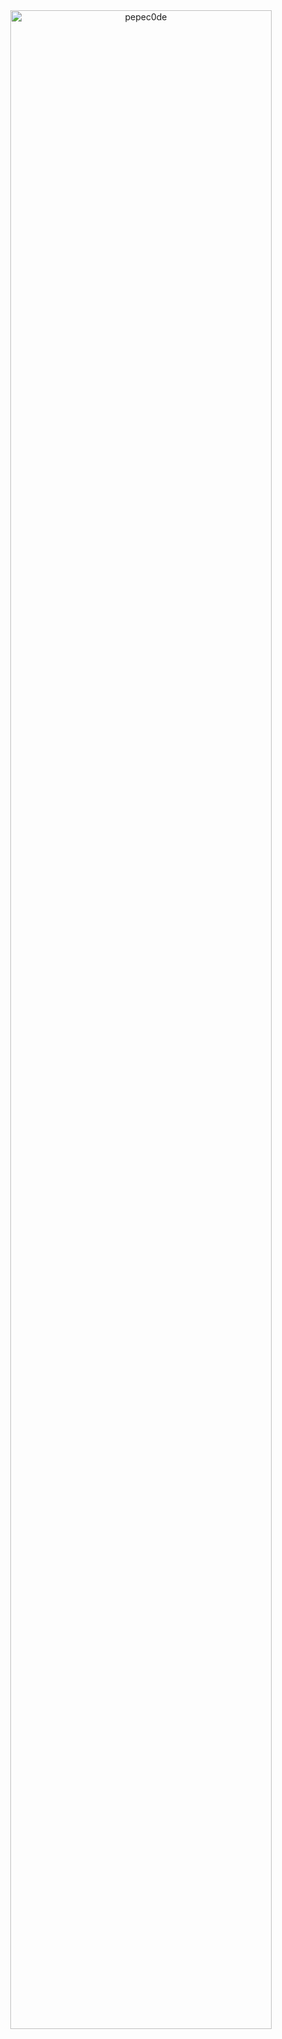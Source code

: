 
<div align="center"><img height="auto" width="91%" src="https://github-readme-streak-stats.herokuapp.com/?user=pepec0de&theme=black-ice&hide_border=true&stroke=0000&background=0D1117&ring=00bfbf&fire=00bfbf&currStreakLabel=00bfbf" alt="pepec0de" /></div>

<!---
pepec0de/pepec0de is a ✨ special ✨ repository because its `README.md` (this file) appears on your GitHub profile.
You can click the Preview link to take a look at your changes.
--->
